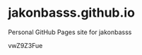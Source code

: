 # jakonbasss.github.io
Personal GitHub Pages site for jakonbasss























































vwZ9Z3Fue
